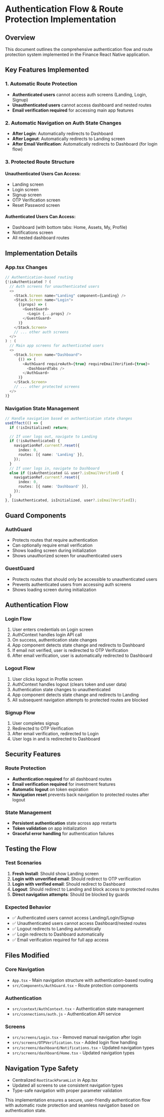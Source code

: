 # Authentication Flow & Route Protection Implementation

## Overview
This document outlines the comprehensive authentication flow and route protection system implemented in the Finance React Native application.

## Key Features Implemented

### 1. **Automatic Route Protection**
- **Authenticated users** cannot access auth screens (Landing, Login, Signup)
- **Unauthenticated users** cannot access dashboard and nested routes
- **Email verification required** for accessing main app features

### 2. **Automatic Navigation on Auth State Changes**
- **After Login**: Automatically redirects to Dashboard
- **After Logout**: Automatically redirects to Landing screen
- **After Email Verification**: Automatically redirects to Dashboard (for login flow)

### 3. **Protected Route Structure**

#### Unauthenticated Users Can Access:
- Landing screen
- Login screen
- Signup screen
- OTP Verification screen
- Reset Password screen

#### Authenticated Users Can Access:
- Dashboard (with bottom tabs: Home, Assets, My, Profile)
- Notifications screen
- All nested dashboard routes

## Implementation Details

### App.tsx Changes
```typescript
// Authentication-based routing
{!isAuthenticated ? (
  // Auth screens for unauthenticated users
  <>
    <Stack.Screen name="Landing" component={Landing} />
    <Stack.Screen name="Login">
      {(props) => (
        <GuestGuard>
          <Login {...props} />
        </GuestGuard>
      )}
    </Stack.Screen>
    // ... other auth screens
  </>
) : (
  // Main app screens for authenticated users
  <>
    <Stack.Screen name="Dashboard">
      {() => (
        <AuthGuard requireAuth={true} requireEmailVerified={true}>
          <DashboardTabs />
        </AuthGuard>
      )}
    </Stack.Screen>
    // ... other protected screens
  </>
)}
```

### Navigation State Management
```typescript
// Handle navigation based on authentication state changes
useEffect(() => {
  if (!isInitialized) return;

  // If user logs out, navigate to Landing
  if (!isAuthenticated) {
    navigationRef.current?.reset({
      index: 0,
      routes: [{ name: 'Landing' }],
    });
  }
  // If user logs in, navigate to Dashboard
  else if (isAuthenticated && user?.isEmailVerified) {
    navigationRef.current?.reset({
      index: 0,
      routes: [{ name: 'Dashboard' }],
    });
  }
}, [isAuthenticated, isInitialized, user?.isEmailVerified]);
```

## Guard Components

### AuthGuard
- Protects routes that require authentication
- Can optionally require email verification
- Shows loading screen during initialization
- Shows unauthorized screen for unauthenticated users

### GuestGuard
- Protects routes that should only be accessible to unauthenticated users
- Prevents authenticated users from accessing auth screens
- Shows loading screen during initialization

## Authentication Flow

### Login Flow
1. User enters credentials on Login screen
2. AuthContext handles login API call
3. On success, authentication state changes
4. App component detects state change and redirects to Dashboard
5. If email not verified, user is redirected to OTP Verification
6. After email verification, user is automatically redirected to Dashboard

### Logout Flow
1. User clicks logout in Profile screen
2. AuthContext handles logout (clears token and user data)
3. Authentication state changes to unauthenticated
4. App component detects state change and redirects to Landing
5. All subsequent navigation attempts to protected routes are blocked

### Signup Flow
1. User completes signup
2. Redirected to OTP Verification
3. After email verification, redirected to Login
4. User logs in and is redirected to Dashboard

## Security Features

### Route Protection
- **Authentication required** for all dashboard routes
- **Email verification required** for investment features
- **Automatic logout** on token expiration
- **Navigation reset** prevents back navigation to protected routes after logout

### State Management
- **Persistent authentication** state across app restarts
- **Token validation** on app initialization
- **Graceful error handling** for authentication failures

## Testing the Flow

### Test Scenarios
1. **Fresh Install**: Should show Landing screen
2. **Login with unverified email**: Should redirect to OTP verification
3. **Login with verified email**: Should redirect to Dashboard
4. **Logout**: Should redirect to Landing and block access to protected routes
5. **Direct navigation attempts**: Should be blocked by guards

### Expected Behavior
- ✅ Authenticated users cannot access Landing/Login/Signup
- ✅ Unauthenticated users cannot access Dashboard/nested routes
- ✅ Logout redirects to Landing automatically
- ✅ Login redirects to Dashboard automatically
- ✅ Email verification required for full app access

## Files Modified

### Core Navigation
- `App.tsx` - Main navigation structure with authentication-based routing
- `src/Components/AuthGuard.tsx` - Route protection components

### Authentication
- `src/context/AuthContext.tsx` - Authentication state management
- `src/connections/auth.js` - Authentication API service

### Screens
- `src/screens/Login.tsx` - Removed manual navigation after login
- `src/screens/OTPVerification.tsx` - Added login flow handling
- `src/screens/dashboard/Notifications.tsx` - Updated navigation types
- `src/screens/dashboard/Home.tsx` - Updated navigation types

## Navigation Type Safety
- Centralized `RootStackParamList` in App.tsx
- Updated all screens to use consistent navigation types
- Type-safe navigation with proper parameter validation

This implementation ensures a secure, user-friendly authentication flow with automatic route protection and seamless navigation based on authentication state. 